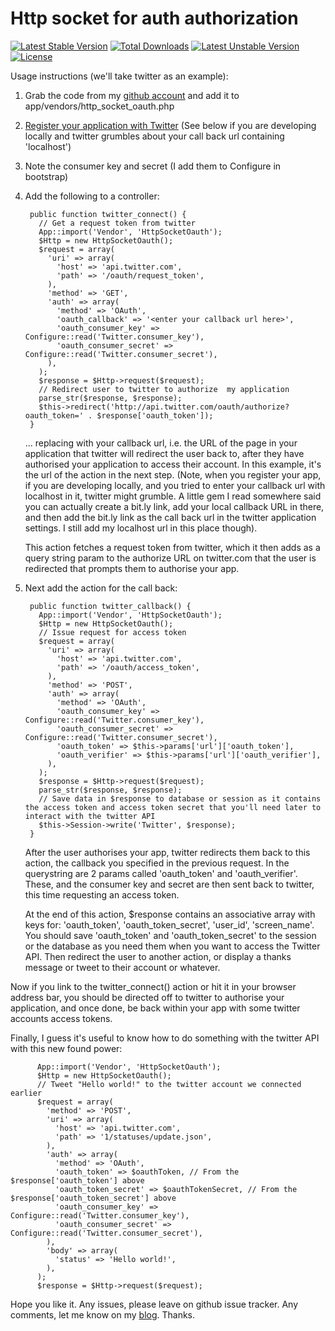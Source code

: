 Http socket for auth authorization
==================================
[![Latest Stable Version](https://poser.pugx.org/imsamurai/http-socket-oauth/v/stable.png)](https://packagist.org/packages/imsamurai/http-socket-oauth) [![Total Downloads](https://poser.pugx.org/imsamurai/http-socket-oauth/downloads.png)](https://packagist.org/packages/imsamurai/http-socket-oauth) [![Latest Unstable Version](https://poser.pugx.org/imsamurai/http-socket-oauth/v/unstable.png)](https://packagist.org/packages/imsamurai/http-socket-oauth) [![License](https://poser.pugx.org/imsamurai/http-socket-oauth/license.png)](https://packagist.org/packages/imsamurai/http-socket-oauth)


Usage instructions (we'll take twitter as an example):

1. Grab the code from my <a href="http://github.com/neilcrookes/http_socket_oauth">github account</a> and add it to app/vendors/http_socket_oauth.php

2. <a href="http://twitter.com/oauth_clients">Register your application with Twitter</a> (See below if you are developing locally and twitter grumbles about your call back url containing 'localhost')

3. Note the consumer key and secret (I add them to Configure in bootstrap)

4. Add the following to a controller:

        public function twitter_connect() {
          // Get a request token from twitter
          App::import('Vendor', 'HttpSocketOauth');
          $Http = new HttpSocketOauth();
          $request = array(
            'uri' => array(
              'host' => 'api.twitter.com',
              'path' => '/oauth/request_token',
            ),
            'method' => 'GET',
            'auth' => array(
              'method' => 'OAuth',
              'oauth_callback' => '<enter your callback url here>',
              'oauth_consumer_key' => Configure::read('Twitter.consumer_key'),
              'oauth_consumer_secret' => Configure::read('Twitter.consumer_secret'),
            ),
          );
          $response = $Http->request($request);
          // Redirect user to twitter to authorize  my application
          parse_str($response, $response);
          $this->redirect('http://api.twitter.com/oauth/authorize?oauth_token=' . $response['oauth_token']);
        }

    ... replacing <enter your callback url here> with your callback url, i.e. the URL of the page in your application that twitter will redirect the user back to, after they have authorised your application to access their account. In this example, it's the url of the action in the next step. (Note, when you register your app, if you are developing locally, and you tried to enter your callback url with localhost in it, twitter might grumble. A little gem I read somewhere said you can actually create a bit.ly link, add your local callback URL in there, and then add the bit.ly link as the call back url in the twitter application settings. I still add my localhost url in this place though).

    This action fetches a request token from twitter, which it then adds as a query string param to the authorize URL on twitter.com that the user is redirected that prompts them to authorise your app.

5. Next add the action for the call back:

        public function twitter_callback() {
          App::import('Vendor', 'HttpSocketOauth');
          $Http = new HttpSocketOauth();
          // Issue request for access token
          $request = array(
            'uri' => array(
              'host' => 'api.twitter.com',
              'path' => '/oauth/access_token',
            ),
            'method' => 'POST',
            'auth' => array(
              'method' => 'OAuth',
              'oauth_consumer_key' => Configure::read('Twitter.consumer_key'),
              'oauth_consumer_secret' => Configure::read('Twitter.consumer_secret'),
              'oauth_token' => $this->params['url']['oauth_token'],
              'oauth_verifier' => $this->params['url']['oauth_verifier'],
            ),
          );
          $response = $Http->request($request);
          parse_str($response, $response);
          // Save data in $response to database or session as it contains the access token and access token secret that you'll need later to interact with the twitter API
          $this->Session->write('Twitter', $response);
        }

    After the user authorises your app, twitter redirects them back to this action, the callback you specified in the previous request. In the querystring are 2 params called 'oauth_token' and 'oauth_verifier'. These, and the consumer key and secret are then sent back to twitter, this time requesting an access token.

    At the end of this action, $response contains an associative array with keys for: 'oauth\_token', 'oauth\_token\_secret', 'user\_id', 'screen\_name'. You should save 'oauth\_token' and 'oauth\_token\_secret' to the session or the database as you need them when you want to access the Twitter API. Then redirect the user to another action, or display a thanks message or tweet to their account or whatever.

Now if you link to the twitter_connect() action or hit it in your browser address bar, you should be directed off to twitter to authorise your application, and once done, be back within your app with some twitter accounts access tokens.

Finally, I guess it's useful to know how to do something with the twitter API with this new found power:

          App::import('Vendor', 'HttpSocketOauth');
          $Http = new HttpSocketOauth();
          // Tweet "Hello world!" to the twitter account we connected earlier
          $request = array(
            'method' => 'POST',
            'uri' => array(
              'host' => 'api.twitter.com',
              'path' => '1/statuses/update.json',
            ),
            'auth' => array(
              'method' => 'OAuth',
              'oauth_token' => $oauthToken, // From the $response['oauth_token'] above
              'oauth_token_secret' => $oauthTokenSecret, // From the $response['oauth_token_secret'] above
              'oauth_consumer_key' => Configure::read('Twitter.consumer_key'),
              'oauth_consumer_secret' => Configure::read('Twitter.consumer_secret'),
            ),
            'body' => array(
              'status' => 'Hello world!',
            ),
          );
          $response = $Http->request($request);


Hope you like it. Any issues, please leave on github issue tracker. Any comments, let me know on my <a href="http://www.neilcrookes.com/2010/04/12/cakephp-oauth-extension-to-httpsocket/">blog</a>. Thanks.
